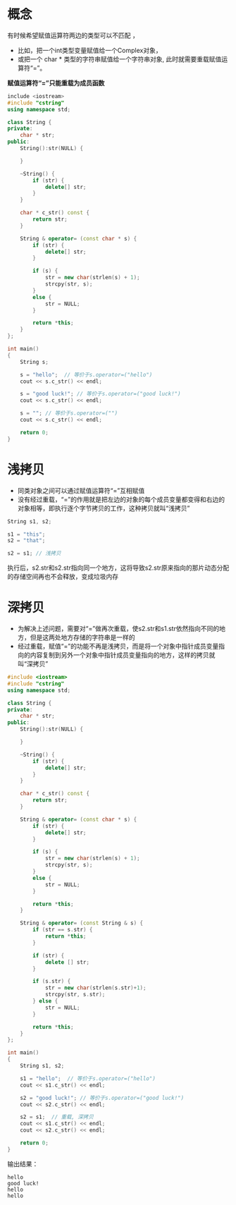 # 概念
有时候希望赋值运算符两边的类型可以不匹配 ，
* 比如，把一个int类型变量赋值给一个Complex对象，
* 或把一个 char * 类型的字符串赋值给一个字符串对象,
此时就需要重载赋值运算符“=”。

**赋值运算符“=”只能重载为成员函数**

```C++
include <iostream>
#include "cstring"
using namespace std;

class String {
private:
    char * str;
public:
    String():str(NULL) {

    }

    ~String() {
        if (str) {
            delete[] str;
        }
    }

    char * c_str() const {
        return str;
    }

    String & operator= (const char * s) {
        if (str) {
            delete[] str;
        }

        if (s) {
            str = new char(strlen(s) + 1);
            strcpy(str, s);
        }
        else {
            str = NULL;
        }

        return *this;
    }
};

int main()
{
    String s;

    s = "hello";  // 等价于s.operator=("hello")
    cout << s.c_str() << endl;

    s = "good luck!"; // 等价于s.operator=("good luck!")
    cout << s.c_str() << endl;

    s = ""; // 等价于s.operator=("")
    cout << s.c_str() << endl;

    return 0;
}
```

# 浅拷贝
* 同类对象之间可以通过赋值运算符“=”互相赋值
* 没有经过重载，“=”的作用就是把左边的对象的每个成员变量都变得和右边的对象相等，即执行逐个字节拷贝的工作，这种拷贝就叫“浅拷贝”
```c++
String s1, s2;

s1 = "this";
s2 = "that";

s2 = s1; // 浅拷贝
```

执行后，s2.str和s2.str指向同一个地方，这将导致s2.str原来指向的那片动态分配的存储空间再也不会释放，变成垃圾内存

# 深拷贝
* 为解决上述问题，需要对“=”做再次重载，使s2.str和s1.str依然指向不同的地方，但是这两处地方存储的字符串是一样的
* 经过重载，赋值“=”的功能不再是浅拷贝，而是将一个对象中指针成员变量指向的内容复制到另外一个对象中指针成员变量指向的地方，这样的拷贝就叫“深拷贝”
```c++
#include <iostream>
#include "cstring"
using namespace std;

class String {
private:
    char * str;
public:
    String():str(NULL) {

    }

    ~String() {
        if (str) {
            delete[] str;
        }
    }

    char * c_str() const {
        return str;
    }

    String & operator= (const char * s) {
        if (str) {
            delete[] str;
        }

        if (s) {
            str = new char(strlen(s) + 1);
            strcpy(str, s);
        }
        else {
            str = NULL;
        }

        return *this;
    }

    String & operator= (const String & s) {
        if (str == s.str) {
            return *this;
        }

        if (str) {
            delete [] str;
        }

        if (s.str) {
            str = new char(strlen(s.str)+1);
            strcpy(str, s.str);
        } else {
            str = NULL;
        }

        return *this;
    }
};

int main()
{
    String s1, s2;

    s1 = "hello";  // 等价于s.operator=("hello")
    cout << s1.c_str() << endl;

    s2 = "good luck!"; // 等价于s.operator=("good luck!")
    cout << s2.c_str() << endl;

    s2 = s1;  // 重载, 深拷贝
    cout << s1.c_str() << endl;
    cout << s2.c_str() << endl;

    return 0;
}
```

输出结果：
```
hello
good luck!
hello
hello
```
